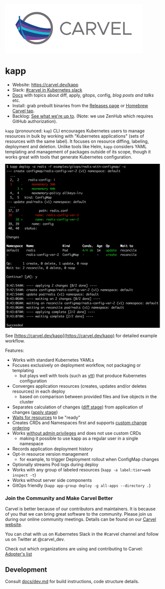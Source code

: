 ![logo](docs/CarvelLogo.png)

# kapp

- Website: https://carvel.dev/kapp
- Slack: [#carvel in Kubernetes slack](https://slack.kubernetes.io)
- [Docs](docs/README.md) with topics about diff, apply, gitops, config, _blog posts and talks_ etc.
- Install: grab prebuilt binaries from the [Releases page](https://github.com/vmware-tanzu/carvel-kapp/releases) or [Homebrew Carvel tap](https://github.com/vmware-tanzu/homebrew-carvel).
- Backlog: [See what we're up to](https://app.zenhub.com/workspaces/carvel-backlog-6013063a24147d0011410709/board?repos=175895515). (Note: we use ZenHub which requires GitHub authorization).

`kapp` (pronounced: `kap`) CLI encourages Kubernetes users to manage resources in bulk by working with "Kubernetes applications" (sets of resources with the same label). It focuses on resource diffing, labeling, deployment and deletion. Unlike tools like Helm, `kapp` considers YAML templating and management of packages outside of its scope, though it works great with tools that generate Kubernetes configuration.

![](docs/kapp-deploy-screenshot.png)

See [https://carvel.dev/kapp](https://carvel.dev/kapp) for detailed example workflow.

Features:

- Works with standard Kubernetes YAMLs
- Focuses exclusively on deployment workflow, not packaging or templating
  - but plays well with tools (such as [ytt](https://get-ytt.io)) that produce Kubernetes configuration
- Converges application resources (creates, updates and/or deletes resources) in each deploy
  - based on comparison between provided files and live objects in the cluster
- Separates calculation of changes ([diff stage](docs/diff.md)) from application of changes ([apply stage](docs/apply.md))
- [Waits for resources](docs/apply-waiting.md) to be "ready"
- Creates CRDs and Namespaces first and supports [custom change ordering](docs/apply-ordering.md)
- Works [without admin privileges](docs/rbac.md) and does not use custom CRDs
  - making it possible to use kapp as a regular user in a single namespace
- Records application deployment history
- Opt-in resource version management
  - for example, to trigger Deployment rollout when ConfigMap changes
- Optionally streams Pod logs during deploy
- Works with any group of labeled resources (`kapp -a label:tier=web inspect -t`)
- Works without server side components
- GitOps friendly (`kapp app-group deploy -g all-apps --directory .`)

### Join the Community and Make Carvel Better
Carvel is better because of our contributors and maintainers. It is because of you that we can bring great software to the community. 
Please join us during our online community meetings. Details can be found on our [Carvel website](https://carvel.dev/community/).

You can chat with us on Kubernetes Slack in the #carvel channel and follow us on Twitter at @carvel_dev.

Check out which organizations are using and contributing to Carvel: [Adopter's list](https://github.com/vmware-tanzu/carvel/blob/master/ADOPTERS.md)

## Development

Consult [docs/dev.md](docs/dev.md) for build instructions, code structure details.

